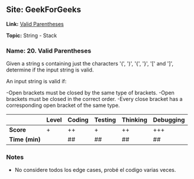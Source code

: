 ## Site: GeekForGeeks

**Link:** [Valid Parentheses](https://leetcode.com/problems/valid-parentheses/description/)

**Topic:** String - Stack

### Name: 20. Valid Parentheses

Given a string s containing just the characters '(', ')', '{', '}', '[' and ']', determine if the input string is valid.

An input string is valid if:

-Open brackets must be closed by the same type of brackets.
-Open brackets must be closed in the correct order.
-Every close bracket has a corresponding open bracket of the same type.

|           | Level | Coding | Testing | Thinking | Debugging  |
|-----------|-------|--------|---------|----------|------------|
| **Score** | +     | ++     | +       | ++       | +++        |
| **Time (min)** | | ## | ## | ## | ## |

### Notes
- No considere todos los edge cases, probé el codigo varias veces.
